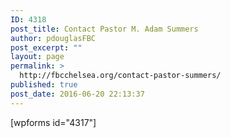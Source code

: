 ```yaml
---
ID: 4318
post_title: Contact Pastor M. Adam Summers
author: pdouglasFBC
post_excerpt: ""
layout: page
permalink: >
  http://fbcchelsea.org/contact-pastor-summers/
published: true
post_date: 2016-06-20 22:13:37
---
```

<p>[wpforms id="4317"]</p>